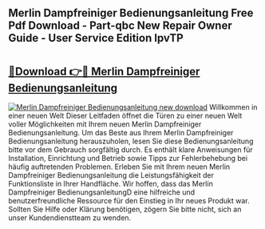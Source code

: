 ## Merlin Dampfreiniger Bedienungsanleitung Free Pdf Download - Part-qbc New Repair Owner Guide - User Service Edition lpvTP

# <h2><a href="http://df4bo1.blite.top/?on=Merlin+Dampfreiniger+Bedienungsanleitung">🔗Download 👉🔴 Merlin Dampfreiniger Bedienungsanleitung</a></h2>

[![Merlin Dampfreiniger Bedienungsanleitung new download](https://i.imgur.com/lujVjoI.png)](http://df4bo1.blite.top/?on=Merlin+Dampfreiniger+Bedienungsanleitung)
Willkommen in einer neuen Welt Dieser Leitfaden öffnet die Türen zu einer neuen Welt voller Möglichkeiten mit Ihrem neuen Merlin Dampfreiniger Bedienungsanleitung. Um das Beste aus Ihrem Merlin Dampfreiniger Bedienungsanleitung herauszuholen, lesen Sie diese Bedienungsanleitung bitte vor dem Gebrauch sorgfältig durch. Es enthält klare Anweisungen für Installation, Einrichtung und Betrieb sowie Tipps zur Fehlerbehebung bei häufig auftretenden Problemen. Erleben Sie mit Ihrem neuen Merlin Dampfreiniger Bedienungsanleitung die Leistungsfähigkeit der Funktionsliste in Ihrer Handfläche. Wir hoffen, dass das Merlin Dampfreiniger BedienungsanleitungD eine hilfreiche und benutzerfreundliche Ressource für den Einstieg in Ihr neues Produkt war. Sollten Sie Hilfe oder Klärung benötigen, zögern Sie bitte nicht, sich an unser Kundendienstteam zu wenden.
